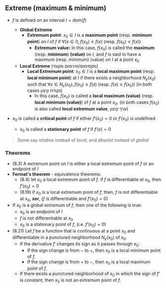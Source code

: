 ## Extreme (maximum & minimum)

- $f$ is defined on an interval $I=\text {dom} (f)$
	- **Global Extreme**
		- **Extremum point**: $x_{0}\in{I}$ is a **maximum point** (resp. **minimum point**) on $I$ of $f$ if $\displaystyle  \forall (x\in I),\,f(x_{0})\geq f(x)$ (resp. $f(x_{0})\leq f(x)$)
			- **Extremum value:**  In this case, $f(x_{0})$ is called the **maximum** (resp. **minimum**) **(value)** on $I$, and $f$ is said to have a maximum (resp. minimum) (value) on $I$ at a point $x_{0}$
	- **Local Extreme** (מקסימום/מינימום מקומי)
		- **Local Extremum point**: $x_{0}\in{I}$ is a **local maximum point** (resp. **local minimum point**) at $I$ if there exists a neighborhood $N_{\varepsilon}(x_{0})$ such that $\forall x \in N_{\varepsilon}(x_{0}),f(x_{0})\geq f(x)$ (resp. $f(x)\geq f(x_{0})$) (in both cases נקודת קיצון)
			- In this case, $f(x_{0})$ is called a **local maximum (value)** (resp. **local minimum (value)**) of $f$ at a point $x_{0}$. (in both cases $f(x_{0})$ is also called **local extremum value**, ערך קיצון)

- $x_{0}$ is called a **critical point** of $f$ if either $f'(x_{0})=0$ or $f'(x_{0})$ is undefined
	- $x_{0}$ is called a **stationary point** of $f$ if $f'(x)=0$

> Some say *relative* instead of *local*, and *absolut* instead of *global*


### Theorems

- (8.3) A extremum point on $I$ is either a local extremum point of $f$ or an endpoint of $I$
- **Fermat's theorem** - equivalence theorems:
	- (8.4) let $x_{0}$ a local extremum point of $f$. if $f$ is differentiable at $x_{0}$, then $f'(x_{0})=0$
	- (8.19) if $x_{0}$ is a local extremum point of $f$, then, $f$ is not differentiable at $x_{0}$, **xor**, ($f$ is differentiable and $f'(x_{0})=0$)   
- If $x_{0}$ is a global extremum of $f$, then one of the following is true: 
	- $x_{0}$ is an endpoint of $I$ 
	- $f$ is not differentiable at $x_{0}$ 
	- $x_{0}$ is a stationary point of $f$, (i.e. $f'(x_{0})=0$)
- (8.21) Let $f$ be a function that is continuous at a point $x_0$ and differentiable in a punctured neighborhood $N_{\varepsilon}(x_0)$ of $x_0$.
	* If the derivative $f'$ changes its sign as it passes through $x_0$:
		* If the sign change is from $-$ to $+$, then $x_0$ is a local minimum point of $f$.
		* If the sign change is from $+$ to $-$, then $x_0$ is a local maximum point of $f$.
	* If there exists a punctured neighborhood of $x_0$ in which the sign of $f'$ is constant, then $x_0$ is not an extremum point of $f$.
